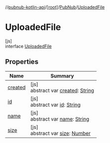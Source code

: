 //[pubnub-kotlin-api](../../../../index.md)/[[root]](../../index.md)/[PubNub](../index.md)/[UploadedFile](index.md)

# UploadedFile

[js]\
interface [UploadedFile](index.md)

## Properties

| Name | Summary |
|---|---|
| [created](created.md) | [js]<br>abstract var [created](created.md): [String](https://kotlinlang.org/api/core/kotlin-stdlib/kotlin/-string/index.html) |
| [id](id.md) | [js]<br>abstract var [id](id.md): [String](https://kotlinlang.org/api/core/kotlin-stdlib/kotlin/-string/index.html) |
| [name](name.md) | [js]<br>abstract var [name](name.md): [String](https://kotlinlang.org/api/core/kotlin-stdlib/kotlin/-string/index.html) |
| [size](size.md) | [js]<br>abstract var [size](size.md): [Number](https://kotlinlang.org/api/core/kotlin-stdlib/kotlin/-number/index.html) |
